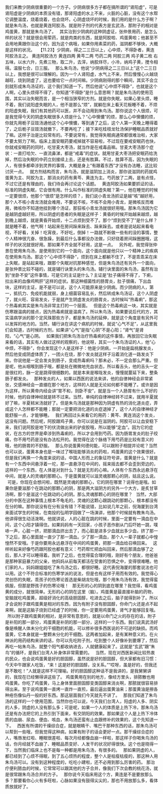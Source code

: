 我们来教少阴病很重要的一个方子。少阴病很多方子都在搞所谓的“肾阳虚”，可是肾阳虚是少阴病的本质没有错，那肾阳虚的水上不来，火脏的心脏，没有这个水帮它调整温度，烧着烧着，也会烧坏。心阴虚烧坏的时候，我们用的是什么方子啊？就是朱鸟汤，也就是黄连阿胶汤。就是附子剂的代表方是玄武汤，那附子的相对是鸡蛋黄，那就是朱鸟汤了。
 
其实治到少阴病的这种阴虚证，张仲景用药，是怎么样的状况？就是很会用荤药，就是肉类的东西，就是阿胶啦、鸡蛋黄啦；他甚至不会用地黄跟你治这个的，因为这个病哦，如果你用素菜的药，滋阴都不够快，大概是这样的状况。
 
【11.23】少阴病，得之二三日以上，心中烦，不得卧者，黄连阿胶汤主之。
黄连阿胶汤方
黄连四两  黄芩二两  芍药二两  阿胶三两  鸡子黄二枚
右五味，以水六升，先煮三物，取二升，去滓，纳胶烊尽，小冷，纳鸡子黄，搅令相得。温服七合，日三服。
 
那么朱鸟汤，他说“少阴病得之二三日以上”这个二三日以上，我想是很可以理解的。因为一个人肾阳虚，水气上不来，然后慢慢心火越烧越旺，烧到阴虚了，这也要给它一点时间嘛。少阴病刚得的那个瞬间，其实不会立刻就形成朱鸟汤证的，这个我们知道一下。然后他说“心中烦不得卧”，也就是这个人啊，心里头烦得不得了，你知道“不得卧”是什么意思啊？就是朱鸟汤的使用范围，其实以治失眠而言，是一个相当狭窄的方剂。就是你失眠，如果心里头烦，睡不着，我们说阳虚失眠的人，他不是那么“烦”，就躺在床上看天花板睡不着，不烦的阳虚失眠，我们有其他药可以医，并不会动用到朱鸟汤。那你说这个人很烦，可是我觉得今天的阴虚失眠很多人烦是什么？“心中懊憹”的烦，那么心中懊憹的烦，你就先用栀子豆豉汤通他这个心中懊憹，等到通了之后，这个人第一天晚上睡得着了，之后栀子豆豉汤就撤下，不要再吃了；接下来吃桂枝龙牡汤保护睡眠品质就好了嘛。这样子治是比较常有的。不要说常有，我觉得失眠病通常都很难治啦，大家不要太努力了啊。临床上面安眠药要戒掉就不容易啦，不过现在要戒安眠药也快，你就戒安眠药的同时，吃甘麦大枣汤，就当作是在戒毒品嘛。甘麦大枣汤那个症状：一直打哈欠、一直流鼻涕，都是“戒毒”的症状。就用甘麦大枣汤把安眠药给洗掉，然后治失眠的中药立刻接续上去，还是有胜算。不过，胜算不高，因为失眠的人，有很多都牵涉到灵界的事情，大概是身上“有跟着东西”才没有办法睡，这比较讨厌一点。
 
就方剂结构而言，朱鸟汤，就是滋阴加上消炎，那你说滋阴的药就鸡蛋黄为主、阿胶为主，那消炎的药有黄芩、黄连为主。芍药放了二两，是有点怪，不过它还是有理由的，我们待会再讨论这个话题。
 
黄连阿胶汤如果要抓证的话，标准的阴虚失眠，它会很有用。什么叫作标准的阴虚失眠？第一，他在睡觉的时候一定要很烦，他那个“很烦”是怎样的烦？，我们说小青龙汤抓证是越“咳”越好用，那个人不咳小青龙汤就会难用，不要说不咳，不咳不会用小青龙，是微咳反而难用，微咳你不知道他挂到哪个汤证，那狂咳小青龙汤就很好用哦。那朱鸟汤因为它是越阴虚越好用，所以阴虚的患者的失眠是这样子：黄昏的时候开始越来越烦，越到晚上越烦，就是黄昏开始烦，十二点烦到受不了。那个“烦到受不了”是什么样？就是睡不着，他气啊！站起来在房间跺来跺去、跺来跺去。或者是说站起来看电视，不好看，关掉！吃宵夜，不好吃，倒掉！一路就不断做一些有的没的事情，整个人精神很亢奋、很急躁，到最后什么事都没办法做，只好绕着房间跺圈圈哦，这样子的状况就很好用。那如果不齐全就不好用，这是一点。
 
另外呢，我觉得张仲景在使用朱鸟汤，是使用到它的一个面向，这个面向就是他只以一个精神上的疾病在使用朱鸟汤。那这个“心中烦不得卧”，烦到在床上都躺不住了，不是乖乖呆在床上失眠，是站起来哦，跟那个失眠对抗那种感觉，但是朱鸟汤还有另外一个面向，是张仲景比较不碰的，就是辅行诀里头的朱鸟汤。辅行诀里面的朱鸟汤，虽然有治到“坐卧不安”这件事情，可是它的主证是什么？主证是“肚子痛得不得了，下痢，拉出来的血像鸡鸭肝”这样的症状。那这种细菌性的肠胃炎，肚子很痛，下出血块，这样的主证，是不是可以说，这个人可能原来是少阴病。而少阴病的人，第一，抵抗力、免疫机能就弱，身上细菌容易乱长，然后转成朱鸟汤证，这个人阴虚了，就火旺、容易发炎，于是就产生阴虚发炎的肠胃炎，古时候叫“热毒痢”，那这个热毒痢其实是朱鸟汤非常主打的一个层面。
 
但是这个热毒痢这一块，其实就是伤寒跟温病的接点，因为热毒痢就是温病了。所以朱鸟汤，如果要说后代的方，其实温病学派的那个定风珠那些方子，都是朱鸟汤的延伸，就是这个角度是有另外可以发挥的地方的。当然，辅行诀在讲这个病机的时候，就说“心气不足”，从这里我们会知道，古时候的方剂，如果讲“心气”是指“心阴”不是心阳；“肾气”是肾阳，“心气”是心阴。
 
如果我们把朱鸟汤治疗热毒痢的这件事情，再放回它治失眠来看的话，其实有人做过这样的观察的，他说呀，其实一个朱鸟汤证的人，他“心中烦，不得卧”，你会发现这个人是这样子：他是少阴病，一开始是扁桃腺发炎，然后他变成阴虚体质了，一团火在烧，那个发炎就这样子沿着消化道一路发炎下来。你说他是一定会发炎到肠子，变成热毒痢吗？那未必，不一定会那么严重。但是呢，他从咽喉到肠子哦，都是处在微微地充血状态，所以看舌头，他的舌头一定是很红的，脉一定是跳得很细数的。就是本来是喉咙发炎，慢慢就蔓延下来，整条肠子都发炎。
 
那种发炎的人，如果以西医的说法来讲，他的自律神经会非常紧张，交感神经会一直绷在那个地方，这样的人就是无论如何都不能睡了。或许是因为这样，所以黄帝内经会讲“胃不和，则卧不安”，就是当一个人肠胃有什么不好的时候，他的自律神经就是转不过来。当然，单纯的自律神经转不过来，就用半夏就好了嘛，半夏秫米汤就好了。但是朱鸟汤就是那种因为阴虚有热的消化道炎症，弄成这个人怎样都不能睡；那就一定要把消化道的炎症退掉了，这个人的自律神经才能舒服一点，才能够睡。
 
我们再回过头来看它的用药：黄芩、黄连消这个发炎，这没有问题。然后呢，阿胶跟鸡子黄，你可以说是在滋阴的。阿胶可以让血安稳下来，我们说阿胶是地下的伏流做出来的驴皮胶哦，所以能够“定血”。因为它的症状，在古方的世界是牵涉到热毒痢的，所以才会用到芍药。因为肠胃发炎的肚子绞痛，你不用芍药是没有办法松开的。我觉得在这个脉络下用芍药是比较有意义的哦，他的肠胃的不舒服。
 
那么你说蛋黄何德何能，可以跟附子相提并论呢？当然也可以说，蛋黄本身也是一味过了喉咙能够消炎的药啦，鸡蛋黄的这个效果很好。但是我们再换一个角度来说的话，中国人形而上的象征符号讲，蛋黄是什么？就是有一个东西中间悬浮着一坨，那一直悬浮在中间的，摇来摇去都不会歪到旁边的，这样的一个东西，在人体是对到什么？就是无形的心嘛。人体有个东西永远悬浮在中间，就是人的灵魂的那颗心。于是蛋黄就可以滋灵魂那颗心的阴，姑且这么说。
 
可是，你现在会想问啦，既然是灵魂的那颗心，它的阴在哪里？说得也是哦。如果你是要滋那个在跳动的那颗心的阴，那是两大滋阴方的另外一个大方，是炙甘草汤啊，那个是滋这个在跳动的心的阴。那么灵魂那颗心的阴在哪里？
 
当然，大部分的中医在这种事情上根本不龟毛的，灵魂的这颗心跟跳动的那颗心，根本都没有在分的嘛。那你说没有在分有没有错？不能说错，比如说几年之前，倪海厦到台湾来面试学生的时候，在南投的弘明学园做了一场演讲，他那个时候就有教朱鸟汤。他讲得很生动活泼啊。他就讲说，人的心脏在跳的时候，里面一定要有一滴血在中间，这个心阳才镇得住。如果妈妈有一天回家，小孩子恶作剧从门后吓她一跳，噗哧一声，心脏一挤，把那滴血挤出去了，而心脏是进多少血就出多少血，挤了那一下之后，那心里面就一直少了那一滴血。少了那一滴血，那个人一辈子就都心中惶惶然不安哦。于是你要用永远悬浮在中间的鸡蛋黄，把那一滴血给召唤回来。
 
这样听起来好像芍药跟阿胶也都有意义：芍药帮忙把血叫回来，然后那滴血够了之后，那人才可以睡得着。我听了之后，也觉得蛮合理的哦，刚好有个朋友，他爸爸是那种家庭暴力的父亲，他妈妈从前每天都活在受害的恐惧之中，变得很难睡。他们家的人，妈妈跟姐姐吃了朱鸟汤之后，都很好睡。这代表倪海厦的那套说法也可以用。这个不符合标准的伤寒学派的说法，但是也有这样子用而有效的。我觉得心灵创伤的失眠，乖孩子的伤寒论首选是柴胡龙牡哦，那个用朱鸟汤有效，我觉得蛮佩服，但那是野孩子的伤寒论哦！
 
那无形的心的阴到底在哪里？我觉得，看鸡蛋黄的成分，就很简单。无形的心的阴在这里（脑）。鸡蛋黄是最直接补脑的药物，安脑就吃鸡蛋黄，超级好消化的高级胆固醇，吃进去之后，脑子就得到补了。所以才会说附子跟鸡蛋黄是相对的东西，因为有附子没有胆固醇，你命门火还是点不起来啊，就是这脑子烧到已经虚了的时候，你一定要用鸡蛋黄，肾气才能够回复哦。
 
所以附子跟鸡蛋黄的相对，是非常有意思的，就是以命门之火的存在的话，附子是补阳的那一部分，鸡蛋黄是补阴的那一部分，这样的一个东西。我们说真武汤好像是唤醒人体未分化的干细胞的机能，可以修补很多西医说的不可逆的缺损。而鸡蛋黄，它本身就是一整颗未分化的干细胞。这两者加起来，是有某种意义的。在火神派的用药结构来讲的话，你可以先吃附子剂，吃到整个人好像补到要爆了，然后再吃一帖朱鸟汤，就整个阳气都收纳进去，人就健康起来了。这就是“玄武”跟“朱鸟”的循环，是我们台湾人补身体非常需要的。
 
当然，现在对西医新闻比较热衷的民众，也会说鸡蛋黄是好的胆固醇，虽然说是好的胆固醇，但大家都有旧习惯：今天中午跟家人吃饭，“来！这是好的胆固醇，没关系。”“哎呀，虽是好的，但我还是不敢吃！”人就是这样不可理喻。好的胆固醇这种话不是我讲的，是我舅舅讲的，我现在已经懒得讲这些了。
鸡蛋黄用在别的地方，像经方里头，排脓散也用鸡蛋黄。你吃了鸡蛋黄，马上身体里面胆固醇变类固醇来消炎啊，那脓就很容易排得出来。至于说鸡蛋黄一直烤一直炸一直煎，最后逼出蛋黄油来；那蛋黄油是擦各种疮伤像仙丹一般的好东西。那这层面我们今天就先不讲了。
 
那我们知道了朱鸟汤的这样的一个使用范围，当然你也可以说，今天我们台湾人，阳虚的人多、阴实的人多，阴虚的人没有那么多；可是呢，如果一个人的体质是上热下冷，那朱鸟汤还是有办法把它的上热引到下面来，有交阴阳的效果。那如果这个人是上热下冷体质的血崩、尿血、便血、咳血，朱鸟汤还蛮有止血跟修补的效果的，这个先知道一下。
 
西医有所谓的干燥综合症，就是眼睛干、嘴巴干那种东西的话，那朱鸟汤可以帮到一些哦，但我觉得这种病，如果有附子的话会更好一点。那干燥综合症的人，嘴唇发红啦、睡眠很差啦、每次月经都像血崩一样啦，那这样子你喝朱鸟汤的话，你月经就不血崩了、睡眠品质变好、人发干的状况好得很快。这个也是晓得一下，当然我们临床上也不是每一种都是用朱鸟汤，有很多的。
 
那如果阴虚的人，都已经到了心烦不得眠，到了五心烦热的程度，整个人是枯瘦枯瘦的，那这种人用朱鸟汤可以。没有到这种程度的，吃吃小建啦，还不必用到那么厉害的药。
那治疗便利脓血的时候，它常常可以跟其他的方子合并，像我们下次会教的桃花汤，就是很常跟朱鸟汤合并的方子。
 
那你说今天临床用这个方，黄连是不是要放那么多？那要看你心火有多旺啦，心脉如果没有鼓得尖尖的，那也不用放那么多，看体质放就好了。
